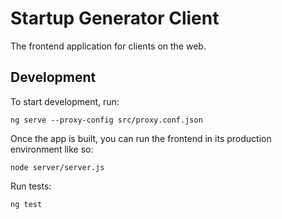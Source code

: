 # Startup Generator Client

The frontend application for clients on the web.

## Development

To start development, run:
```
ng serve --proxy-config src/proxy.conf.json
```

Once the app is built, you can run the frontend in its production environment like so:
```
node server/server.js
```

Run tests:
```
ng test
```
